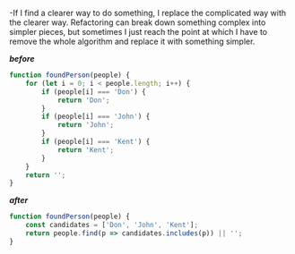 -If I find a clearer way to do something, I replace the complicated way with the clearer way. Refactoring can break down something complex into simpler pieces, but sometimes I just reach the point at which I have to remove the whole algorithm and replace it with something simpler.

**_before_**

```javascript
function foundPerson(people) {
	for (let i = 0; i < people.length; i++) {
		if (people[i] === 'Don') {
			return 'Don';
		}
		if (people[i] === 'John') {
			return 'John';
		}
		if (people[i] === 'Kent') {
			return 'Kent';
		}
	}
	return '';
}
```

**_after_**

```javascript
function foundPerson(people) {
	const candidates = ['Don', 'John', 'Kent'];
	return people.find(p => candidates.includes(p)) || '';
}
```
